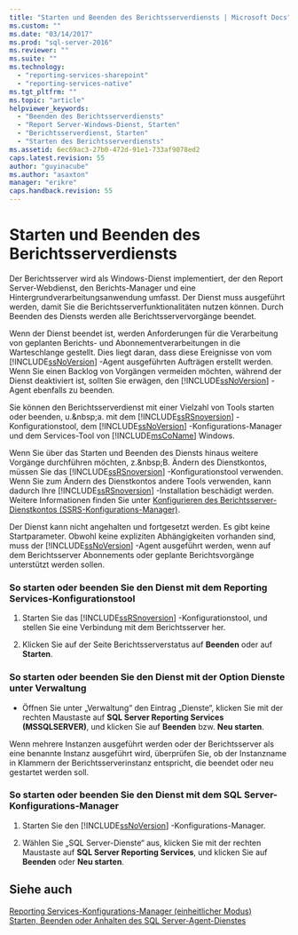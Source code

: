 ```yaml
---
title: "Starten und Beenden des Berichtsserverdiensts | Microsoft Docs"
ms.custom: ""
ms.date: "03/14/2017"
ms.prod: "sql-server-2016"
ms.reviewer: ""
ms.suite: ""
ms.technology: 
  - "reporting-services-sharepoint"
  - "reporting-services-native"
ms.tgt_pltfrm: ""
ms.topic: "article"
helpviewer_keywords: 
  - "Beenden des Berichtsserverdiensts"
  - "Report Server-Windows-Dienst, Starten"
  - "Berichtsserverdienst, Starten"
  - "Starten des Berichtsserverdiensts"
ms.assetid: 6ec69ac3-27b0-472d-91e1-733af9078ed2
caps.latest.revision: 55
author: "guyinacube"
ms.author: "asaxton"
manager: "erikre"
caps.handback.revision: 55
---
```

# Starten und Beenden des Berichtsserverdiensts
  Der Berichtsserver wird als Windows-Dienst implementiert, der den Report Server-Webdienst, den Berichts-Manager und eine Hintergrundverarbeitungsanwendung umfasst. Der Dienst muss ausgeführt werden, damit Sie die Berichtsserverfunktionalitäten nutzen können. Durch Beenden des Diensts werden alle Berichtsservervorgänge beendet.  
  
 Wenn der Dienst beendet ist, werden Anforderungen für die Verarbeitung von geplanten Berichts- und Abonnementverarbeitungen in die Warteschlange gestellt. Dies liegt daran, dass diese Ereignisse von vom [!INCLUDE[ssNoVersion](../../includes/ssnoversion-md.md)] -Agent ausgeführten Aufträgen erstellt werden. Wenn Sie einen Backlog von Vorgängen vermeiden möchten, während der Dienst deaktiviert ist, sollten Sie erwägen, den [!INCLUDE[ssNoVersion](../../includes/ssnoversion-md.md)] -Agent ebenfalls zu beenden.  
  
 Sie können den Berichtsserverdienst mit einer Vielzahl von Tools starten oder beenden, u.&amp;nbsp;a. mit dem [!INCLUDE[ssRSnoversion](../../includes/ssrsnoversion-md.md)] -Konfigurationstool, dem [!INCLUDE[ssNoVersion](../../includes/ssnoversion-md.md)] -Konfigurations-Manager und dem Services-Tool von [!INCLUDE[msCoName](../../includes/msconame-md.md)] Windows.  
  
 Wenn Sie über das Starten und Beenden des Diensts hinaus weitere Vorgänge durchführen möchten, z.&amp;nbsp;B. Ändern des Dienstkontos, müssen Sie das [!INCLUDE[ssRSnoversion](../../includes/ssrsnoversion-md.md)] -Konfigurationstool verwenden. Wenn Sie zum Ändern des Dienstkontos andere Tools verwenden, kann dadurch Ihre [!INCLUDE[ssRSnoversion](../../includes/ssrsnoversion-md.md)] -Installation beschädigt werden. Weitere Informationen finden Sie unter [Konfigurieren des Berichtsserver-Dienstkontos &#40;SSRS-Konfigurations-Manager&#41;](../../reporting-services/install-windows/configure-the-report-server-service-account-ssrs-configuration-manager.md).  
  
 Der Dienst kann nicht angehalten und fortgesetzt werden. Es gibt keine Startparameter. Obwohl keine expliziten Abhängigkeiten vorhanden sind, muss der [!INCLUDE[ssNoVersion](../../includes/ssnoversion-md.md)] -Agent ausgeführt werden, wenn auf dem Berichtsserver Abonnements oder geplante Berichtsvorgänge unterstützt werden sollen.  
  
### So starten oder beenden Sie den Dienst mit dem Reporting Services-Konfigurationstool  
  
1.  Starten Sie das [!INCLUDE[ssRSnoversion](../../includes/ssrsnoversion-md.md)] -Konfigurationstool, und stellen Sie eine Verbindung mit dem Berichtsserver her.  
  
2.  Klicken Sie auf der Seite Berichtsserverstatus auf **Beenden** oder auf **Starten**.  
  
### So starten oder beenden Sie den Dienst mit der Option Dienste unter Verwaltung  
  
-   Öffnen Sie unter „Verwaltung“ den Eintrag „Dienste“, klicken Sie mit der rechten Maustaste auf **SQL Server Reporting Services (MSSQLSERVER)**, und klicken Sie auf **Beenden** bzw. **Neu starten**.  
  
 Wenn mehrere Instanzen ausgeführt werden oder der Berichtsserver als eine benannte Instanz ausgeführt wird, überprüfen Sie, ob der Instanzname in Klammern der Berichtsserverinstanz entspricht, die beendet oder neu gestartet werden soll.  
  
### So starten oder beenden Sie den Dienst mit dem SQL Server-Konfigurations-Manager  
  
1.  Starten Sie den [!INCLUDE[ssNoVersion](../../includes/ssnoversion-md.md)] -Konfigurations-Manager.  
  
2.  Wählen Sie „SQL Server-Dienste“ aus, klicken Sie mit der rechten Maustaste auf **SQL Server Reporting Services**, und klicken Sie auf **Beenden** oder **Neu starten**.  
  
## Siehe auch  
 [Reporting Services-Konfigurations-Manager &#40;einheitlicher Modus&#41;](../../reporting-services/install-windows/reporting-services-configuration-manager-native-mode.md)   
 [Starten, Beenden oder Anhalten des SQL Server-Agent-Dienstes](../../ssms/agent/start-stop-or-pause-the-sql-server-agent-service.md)  
  
  